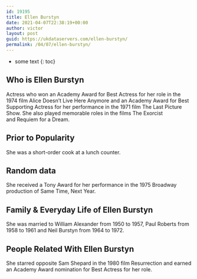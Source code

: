 ```yaml
---
id: 19195
title: Ellen Burstyn
date: 2021-04-07T22:38:19+00:00
author: victor
layout: post
guid: https://ukdataservers.com/ellen-burstyn/
permalink: /04/07/ellen-burstyn/
---
```


* some text
{: toc}


## Who is Ellen Burstyn



Actress who won an Academy Award for Best Actress for her role in the 1974 film Alice Doesn&#8217;t Live Here Anymore and an Academy Award for Best Supporting Actress for her performance in the 1971 film The Last Picture Show. She also played memorable roles in the films The Exorcist and Requiem for a Dream.

                
                
                
## Prior to Popularity



She was a short-order cook at a lunch counter.

                
                
                
## Random data



She received a Tony Award for her performance in the 1975 Broadway production of Same Time, Next Year.

                
                
                
## Family & Everyday Life of Ellen Burstyn



She was married to William Alexander from 1950 to 1957, Paul Roberts from 1958 to 1961 and Neil Burstyn from 1964 to 1972.

                
                
                
## People Related With Ellen Burstyn



She starred opposite Sam Shepard in the 1980 film Resurrection and earned an Academy Award nomination for Best Actress for her role.

                
              
            
          
          
          